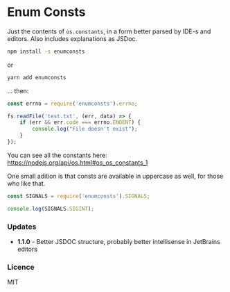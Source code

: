# Enum Consts

Just the contents of `os.constants`, in a form better parsed by IDE-s and editors. Also includes explanations as JSDoc.

```bash
npm install -s enumconsts
```
or 
```bash
yarn add enumconsts
```

... then:

```javascript
const errno = require('enumconsts').errno;

fs.readFile('test.txt', (err, data) => {
	if (err && err.code === errno.ENOENT) {
		console.log("File doesn't exist");
	}
});

```

You can see all the constants here: <https://nodejs.org/api/os.html#os_os_constants_1>

One small adition is that consts are available in uppercase as well, for those who like that.

```javascript
const SIGNALS = require('enumconsts').SIGNALS;

console.log(SIGNALS.SIGINT);
```

### Updates

- **1.1.0** - Better JSDOC structure, probably better intellisense in JetBrains editors

### Licence

MIT